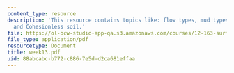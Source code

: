 ```yaml
---
content_type: resource
description: 'This resource contains topics like: flow types, mud types, landslides,
  and Cohesionless soil.'
file: https://ol-ocw-studio-app-qa.s3.amazonaws.com/courses/12-163-surface-processes-and-landscape-evolution-fall-2004/88abcabcb772c8867e5dd2ca681effaa_week13.pdf
file_type: application/pdf
resourcetype: Document
title: week13.pdf
uid: 88abcabc-b772-c886-7e5d-d2ca681effaa
---
```

